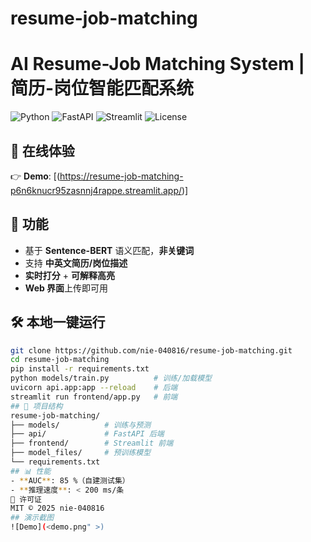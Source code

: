 # resume-job-matching
# AI Resume-Job Matching System | 简历-岗位智能匹配系统

![Python](https://img.shields.io/badge/Python-3.10-blue)
![FastAPI](https://img.shields.io/badge/FastAPI-0.119-green)
![Streamlit](https://img.shields.io/badge/Streamlit-1.50-red)
![License](https://img.shields.io/badge/license-MIT-green)

## 🚀 在线体验
👉 **Demo**: [(https://resume-job-matching-p6n6knucr95zasnnj4rappe.streamlit.app/)]

## 📌 功能
- 基于 **Sentence-BERT** 语义匹配，**非关键词**
- 支持 **中英文简历/岗位描述**
- **实时打分** + **可解释高亮**
- **Web 界面**上传即可用

## 🛠️ 本地一键运行
```bash
git clone https://github.com/nie-040816/resume-job-matching.git
cd resume-job-matching
pip install -r requirements.txt
python models/train.py          # 训练/加载模型
uvicorn api.app:app --reload    # 后端
streamlit run frontend/app.py   # 前端
## 📁 项目结构
resume-job-matching/
├── models/          # 训练与预测
├── api/             # FastAPI 后端
├── frontend/        # Streamlit 前端
├── model_files/     # 预训练模型
└── requirements.txt
## 📊 性能
- **AUC**: 85 %（自建测试集）
- **推理速度**: < 200 ms/条
📄 许可证
MIT © 2025 nie-040816
## 演示截图
![Demo](<demo.png" >)
